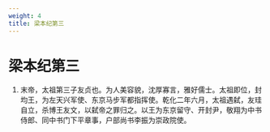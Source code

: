 ```yaml
---
weight: 4
title: 梁本纪第三
---
```


# 梁本纪第三

1. <span id="梁本纪第三-1"></span>
末帝，太祖第三子友贞也。为人美容貌，沈厚寡言，雅好儒士。太祖即位，封均王，为左天兴军使、东京马步军都指挥使。乾化二年六月，太祖遇弑，友珪自立，杀博王友文，以弑帝之罪归之。以王为东京留守、开封尹，敬翔为中书侍郎、同中书门下平章事，户部尚书李振为崇政院使。

